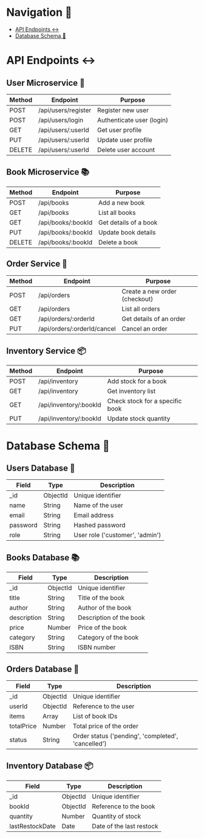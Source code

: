 # Navigation 📌
- [API Endpoints ↔️](#api-endpoints-)
- [Database Schema 📅](#database-schema-)
# API Endpoints ↔️
## User Microservice 👤
| Method | Endpoint            | Purpose                  |
|--------|---------------------|---------------------------|
| POST   | /api/users/register  | Register new user         |
| POST   | /api/users/login     | Authenticate user (login) |
| GET    | /api/users/:userId   | Get user profile          |
| PUT    | /api/users/:userId   | Update user profile       |
| DELETE | /api/users/:userId   | Delete user account       |
## Book Microservice 📚
| Method | Endpoint             | Purpose              |
|--------|----------------------|----------------------|
| POST   | /api/books            | Add a new book       |
| GET    | /api/books            | List all books       |
| GET    | /api/books/:bookId    | Get details of a book|
| PUT    | /api/books/:bookId    | Update book details  |
| DELETE | /api/books/:bookId    | Delete a book        |
## Order Service 🛒
| Method | Endpoint                      | Purpose                  |
|--------|-------------------------------|--------------------------|
| POST   | /api/orders                    | Create a new order (checkout) |
| GET    | /api/orders                    | List all orders          |
| GET    | /api/orders/:orderId           | Get details of an order  |
| PUT    | /api/orders/:orderId/cancel    | Cancel an order          |
## Inventory Service 📦
| Method | Endpoint                      | Purpose                       |
|--------|-------------------------------|-------------------------------|
| POST   | /api/inventory                 | Add stock for a book          |
| GET    | /api/inventory                 | Get inventory list            |
| GET    | /api/inventory/:bookId         | Check stock for a specific book|
| PUT    | /api/inventory/:bookId         | Update stock quantity         |
# Database Schema 📅
## Users Database 👤
| Field         | Type       | Description                        |
|---------------|------------|------------------------------------|
| _id           | ObjectId   | Unique identifier                  |
| name          | String     | Name of the user                   |
| email         | String     | Email address                      |
| password  | String     | Hashed password  |
| role          | String     | User role ('customer', 'admin')    |
## Books Database 📚
| Field         | Type       | Description                         |
|---------------|------------|-------------------------------------|
| _id           | ObjectId   | Unique identifier                   |
| title         | String     | Title of the book                   |
| author        | String     | Author of the book                  |
| description   | String     | Description of the book             |
| price         | Number     | Price of the book                   |
| category      | String     | Category of the book                |
| ISBN          | String     | ISBN number                         |
## Orders Database 🛒
| Field     | Type       | Description                        |
|-----------|------------|------------------------------------|
| _id       | ObjectId   | Unique identifier                  |
| userId    | ObjectId   | Reference to the user              |
| items     | Array      | List of book IDs                   |
| totalPrice| Number     | Total price of the order           |
| status    | String     | Order status ('pending', 'completed', 'cancelled') |
## Inventory Database 📦
| Field            | Type       | Description                         |
|------------------|------------|-------------------------------------|
| _id              | ObjectId   | Unique identifier                   |
| bookId           | ObjectId   | Reference to the book               |
| quantity         | Number     | Quantity of stock                   |
| lastRestockDate  | Date       | Date of the last restock            |
